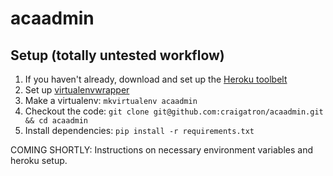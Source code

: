 acaadmin
========

Setup (totally untested workflow)
---------------------------------

1. If you haven't already, download and set up the [Heroku toolbelt](https://toolbelt.heroku.com/)
2. Set up [virtualenvwrapper](http://virtualenvwrapper.readthedocs.org/en/latest/install.html)
3. Make a virtualenv: `mkvirtualenv acaadmin`
4. Checkout the code: `git clone git@github.com:craigatron/acaadmin.git && cd acaadmin`
5. Install dependencies: `pip install -r requirements.txt`

COMING SHORTLY:
Instructions on necessary environment variables and heroku setup.
